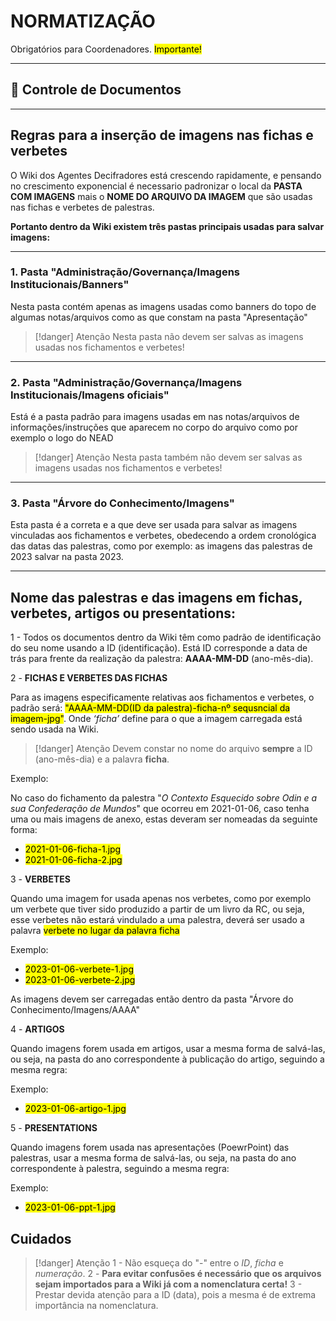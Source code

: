 # NORMATIZAÇÃO

Obrigatórios para Coordenadores. <mark>Importante!</mark> 

---
## 🧭 Controle de Documentos

---
## Regras para a inserção de imagens nas fichas e verbetes

O Wiki dos Agentes Decifradores está crescendo rapidamente, e pensando no crescimento exponencial é necessario padronizar o local da **PASTA COM IMAGENS** mais o **NOME DO ARQUIVO DA IMAGEM** que são usadas nas fichas e verbetes de palestras.

**Portanto dentro da Wiki existem três pastas principais usadas para salvar imagens:**

---
### 1. Pasta "Administração/Governança/Imagens Institucionais/Banners"

Nesta pasta contém apenas as imagens usadas como banners do topo de algumas notas/arquivos como as que constam na pasta "Apresentação"

> [!danger] Atenção
> Nesta pasta não devem ser salvas as imagens usadas nos fichamentos e verbetes!

---
### 2. Pasta "Administração/Governança/Imagens Institucionais/Imagens oficiais"

Está é a pasta padrão para imagens usadas em nas notas/arquivos de informações/instruções que aparecem no corpo do arquivo como por exemplo o logo do NEAD

> [!danger] Atenção
> Nesta pasta também não devem ser salvas as imagens usadas nos fichamentos e verbetes!

---
### 3. Pasta "Árvore do Conhecimento/Imagens"

Esta pasta é a correta e a que deve ser usada para salvar as imagens vinculadas aos fichamentos e verbetes, obedecendo a ordem cronológica das datas das palestras, como por exemplo: as imagens das palestras de 2023 salvar na pasta 2023. 

---
## Nome das palestras e das imagens em fichas, verbetes, artigos ou presentations:

1 - Todos os documentos dentro da Wiki têm como padrão de identificação do seu nome usando a ID (identificação). Está ID corresponde a data de trás para frente da realização da palestra: **AAAA-MM-DD** (ano-mês-dia).

2 - **FICHAS E VERBETES DAS FICHAS**

Para as imagens especificamente relativas aos fichamentos e verbetes, o padrão será: <mark>"AAAA-MM-DD(ID da palestra)-ficha-nº sequsncial da imagem-jpg"</mark>. Onde *‘ficha’* define para o que a imagem carregada está sendo usada na Wiki. 

> [!danger] Atenção
> Devem constar no nome do arquivo **sempre** a ID (ano-mês-dia) e a palavra **ficha**. 

Exemplo:

No caso do fichamento da palestra "*O Contexto Esquecido sobre Odin e a sua Confederação de Mundos*" que ocorreu em 2021-01-06, caso tenha uma ou mais imagens de anexo, estas deveram ser nomeadas da seguinte forma:

- <mark>2021-01-06-ficha-1.jpg</mark>
- <mark>2021-01-06-ficha-2.jpg</mark>

3 - **VERBETES**

Quando uma imagem for usada apenas nos verbetes, como por exemplo um verbete que tiver sido produzido a partir de um livro da RC, ou seja, esse verbetes não estará vindulado a uma palestra, deverá ser usado a palavra <mark>verbete no lugar da palavra ficha<mark>

Exemplo:

- <mark>2023-01-06-verbete-1.jpg</mark>
- <mark>2023-01-06-verbete-2.jpg</mark>

As imagens devem ser carregadas então dentro da pasta "Árvore do Conhecimento/Imagens/AAAA"

4 - **ARTIGOS**

Quando imagens forem usada em artigos, usar a mesma forma de salvá-las, ou seja, na pasta do ano correspondente à publicação do artigo, seguindo a mesma regra:

Exemplo:

- <mark>2023-01-06-artigo-1.jpg</mark>

5 - **PRESENTATIONS**

Quando imagens forem usada nas apresentações (PoewrPoint) das palestras, usar a mesma forma de salvá-las, ou seja, na pasta do ano correspondente à palestra, seguindo a mesma regra:

Exemplo:

- <mark>2023-01-06-ppt-1.jpg</mark>


##  Cuidados

>[!danger] Atenção
> 1 - Não esqueça do "-" entre o *ID*, *ficha* e *numeração*.
> 2 - **Para evitar confusões é necessário que os arquivos sejam importados para a Wiki já com a nomenclatura certa!**
> 3 - Prestar devida atenção para a ID (data), pois a mesma é de extrema importância na nomenclatura.

